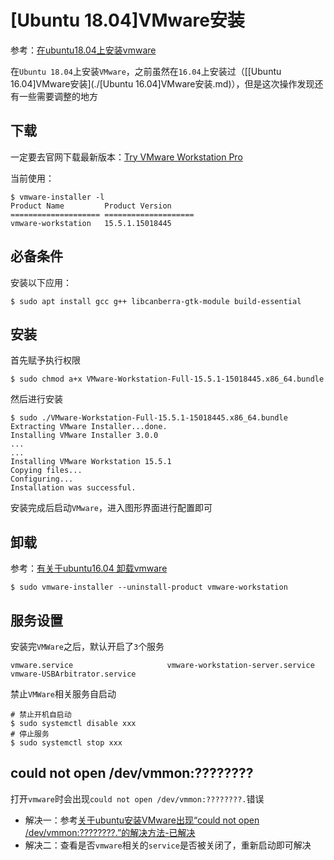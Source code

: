 
# [Ubuntu 18.04]VMware安装

参考：[在ubuntu18.04上安装vmware](https://blog.csdn.net/qq_43658650/article/details/86663326)

在`Ubuntu 18.04`上安装`VMware`，之前虽然在`16.04`上安装过（[[Ubuntu 16.04]VMware安装](./[Ubuntu 16.04]VMware安装.md)），但是这次操作发现还有一些需要调整的地方

## 下载

一定要去官网下载最新版本：[Try VMware Workstation Pro](https://www.vmware.com/products/workstation-pro/workstation-pro-evaluation.html)

当前使用：

```
$ vmware-installer -l
Product Name         Product Version     
==================== ====================
vmware-workstation   15.5.1.15018445     
```

## 必备条件

安装以下应用：

```
$ sudo apt install gcc g++ libcanberra-gtk-module build-essential
```

## 安装

首先赋予执行权限

```
$ sudo chmod a+x VMware-Workstation-Full-15.5.1-15018445.x86_64.bundle
```

然后进行安装

```
$ sudo ./VMware-Workstation-Full-15.5.1-15018445.x86_64.bundle
Extracting VMware Installer...done.
Installing VMware Installer 3.0.0
...
...
Installing VMware Workstation 15.5.1
Copying files...
Configuring...
Installation was successful.
```

安装完成后启动`VMware`，进入图形界面进行配置即可

## 卸载

参考：[有关于ubuntu16.04 卸载vmware](https://blog.csdn.net/smile_5me/article/details/80799328)

```
$ sudo vmware-installer --uninstall-product vmware-workstation
```

## 服务设置

安装完`VMWare`之后，默认开启了`3`个服务

```
vmware.service                     vmware-workstation-server.service
vmware-USBArbitrator.service 
```

禁止`VMWare`相关服务自启动

```
# 禁止开机自启动
$ sudo systemctl disable xxx
# 停止服务
$ sudo systemctl stop xxx
```

## could not open /dev/vmmon:????????

打开`vmware`时会出现`could not open /dev/vmmon:????????.`错误

* 解决一：参考[关于ubuntu安装VMware出现“could not open /dev/vmmon:????????.”的解决方法-已解决](https://blog.csdn.net/weixin_40894428/article/details/84843199)
* 解决二：查看是否`vmware`相关的`service`是否被关闭了，重新启动即可解决